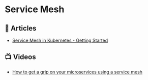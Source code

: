 # Service Mesh

## 📕 Articles
- [Service Mesh in Kubernetes - Getting Started](https://www.programmingwithwolfgang.com/service-mesh-kubernetes-getting-started)

## 📺 Videos
- [How to get a grip on your microservices using a service mesh](https://www.youtube.com/watch?v=YJZGh53-on8)